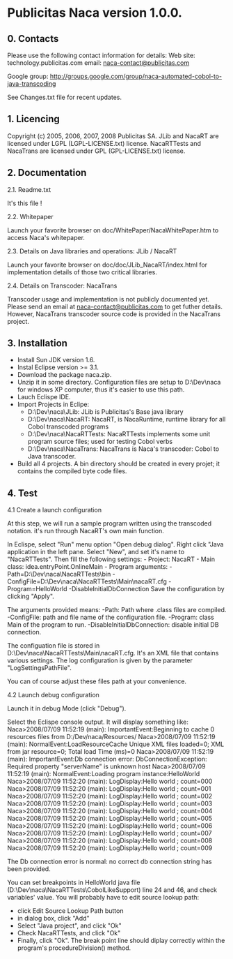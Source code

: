# Publicitas Naca version 1.0.0.

## 0. Contacts

Please use the following contact information for details:
Web site: technology.publicitas.com
email: naca-contact@publicitas.com

Google group: http://groups.google.com/group/naca-automated-cobol-to-java-transcoding

See Changes.txt file for recent updates.

## 1. Licencing

Copyright (c) 2005, 2006, 2007, 2008 Publicitas SA.
JLib and NacaRT are licensed under LGPL (LGPL-LICENSE.txt) license.
NacaRTTests and NacaTrans are licensed under GPL (GPL-LICENSE.txt) license.

## 2. Documentation

2.1. Readme.txt

It's this file !

2.2. Whitepaper

Launch your favorite browser on doc/WhitePaper/NacaWhitePaper.htm to access Naca's whitepaper.

2.3. Details on Java libraries and operations: JLib / NacaRT

Launch your favorite browser on doc/doc/JLib_NacaRT/index.html for implementation details of those two critical libraries.

2.4. Details on Transcoder: NacaTrans

Transcoder usage and implementation is not publicly documented yet. Please send an email at naca-contact@publicitas.com to get futher details.
However, NacaTrans transcoder source code is provided in the NacaTrans project.

## 3. Installation

- Install Sun JDK version 1.6.
- Instal Eclipse version >= 3.1.
- Download the package naca.zip.
- Unzip it in some directory. Configuration files are setup to D:\Dev\naca for windows XP computer, thus it's easier to use this path.
- Lauch Eclispe IDE.
- Import Projects in Eclipe:
    - D:\Dev\naca\JLib: JLib is Publicitas's Base java library
    - D:\Dev\naca\NacaRT: NacaRT, is NacaRuntime, runtime library for all Cobol transcoded programs
    - D:\Dev\naca\NacaRTTests: NacaRTTests implements some unit program source files; used for testing Cobol verbs
    - D:\Dev\naca\NacaTrans: NacaTrans is Naca's transcoder: Cobol to Java transcoder.
- Build all 4 projects. A bin directory should be created in every projet; it contains the compiled byte code files.

## 4. Test

4.1 Create a launch configuration

At this step, we will run a sample program written using the transcoded notation. it's run through NacaRT's own main function.

In  Eclispe, select "Run" menu option "Open debug dialog".
Right click "Java application in the left pane. Select "New", and set it's name to "NacaRTTests".
Then fill the following settings:
    - Project: NacaRT
    - Main class: idea.entryPoint.OnlineMain
    - Program arguments:
        -Path=D:\Dev\naca\NacaRTTests\bin
        -ConfigFile=D:\Dev\naca\NacaRTTests\Main\nacaRT.cfg
        -Program=HelloWorld
        -DisableInitialDbConnection
Save the configuration by clicking "Apply".

The arguments provided means:
-Path: Path where .class files are compiled.
-ConfigFile: path and file name of the configuration file.
-Program: class Main of the program to run.
-DisableInitialDbConnection: disable initial DB connection.

The configuation file is stored in D:\Dev\naca\NacaRTTests\Main\nacaRT.cfg.
It's an XML file that contains various settings. The log configuration is given by the parameter "LogSettingsPathFile".

You can of course adjust these files path at your convenience.

4.2 Launch debug configuration

Launch it in debug Mode (click "Debug").

Select the Eclispe console output. It will display something like:
Naca>2008/07/09 11:52:19 (main): ImportantEvent:Beginning to cache 0 resources files from D:/Dev/naca/Resources/
Naca>2008/07/09 11:52:19 (main): NormalEvent:LoadResourceCache Unique XML files loaded=0; XML from jar resource=0; Total load Time (ms)=0
Naca>2008/07/09 11:52:19 (main): ImportantEvent:Db connection error: DbConnectionException: Required property "serverName" is unknown host
Naca>2008/07/09 11:52:19 (main): NormalEvent:Loading program instance:HelloWorld
Naca>2008/07/09 11:52:20 (main): LogDisplay:Hello world ; count=000
Naca>2008/07/09 11:52:20 (main): LogDisplay:Hello world ; count=001
Naca>2008/07/09 11:52:20 (main): LogDisplay:Hello world ; count=002
Naca>2008/07/09 11:52:20 (main): LogDisplay:Hello world ; count=003
Naca>2008/07/09 11:52:20 (main): LogDisplay:Hello world ; count=004
Naca>2008/07/09 11:52:20 (main): LogDisplay:Hello world ; count=005
Naca>2008/07/09 11:52:20 (main): LogDisplay:Hello world ; count=006
Naca>2008/07/09 11:52:20 (main): LogDisplay:Hello world ; count=007
Naca>2008/07/09 11:52:20 (main): LogDisplay:Hello world ; count=008
Naca>2008/07/09 11:52:20 (main): LogDisplay:Hello world ; count=009

The Db connection error is normal: no correct db connection string has been provided.

You can set breakpoints in HelloWorld java file (D:\Dev\naca\NacaRTTests\CobolLikeSupport) line 24 and 46, and check variables' value.
You will probably have to edit source lookup path:
- click Edit Source Lookup Path button
- in dialog box, click "Add"
- Select "Java project", and click "Ok"
- Check NacaRTTests, and click "Ok"
- Finally, click "Ok". The break point line should diplay correctly within the program's procedureDivision() method.

